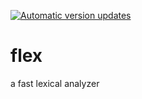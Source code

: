[![Automatic version updates](https://github.com/ZOSOpenTools/flexport/actions/workflows/bump.yml/badge.svg)](https://github.com/ZOSOpenTools/flexport/actions/workflows/bump.yml)

# flex

a fast lexical analyzer
